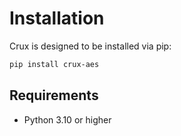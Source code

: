 # Installation

Crux is designed to be installed via pip:

```bash
pip install crux-aes
```

## Requirements

- Python 3.10 or higher